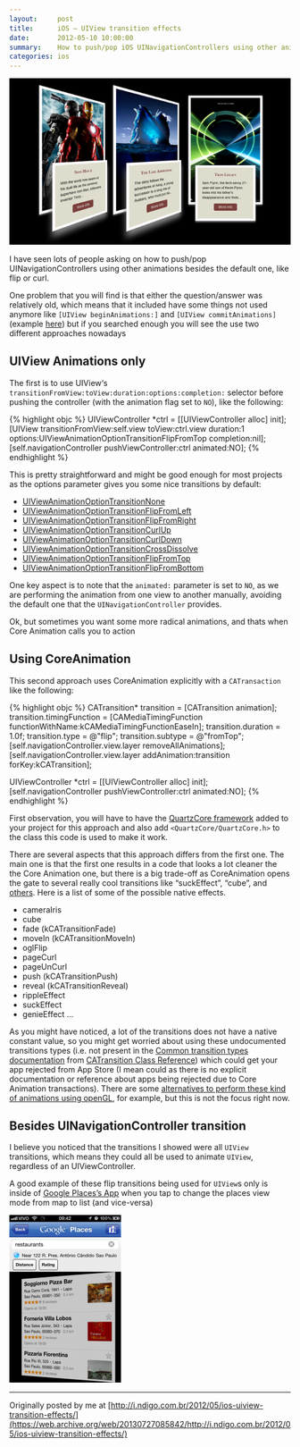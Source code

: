 ```yaml
---
layout:     post
title:      iOS – UIView transition effects
date:       2012-05-10 10:00:00
summary:    How to push/pop iOS UINavigationControllers using other animations besides the default one, like flip or curl.
categories: ios
---
```


![ios-animation](images/2012-05-10-ios-uiview-transition-effects/ios_animation.png)

I have seen lots of people asking on how to push/pop UINavigationControllers using other animations besides the default one, like flip or curl.

One problem that you will find is that either the question/answer was relatively old, which means that it included have some things not used anymore like `[UIView beginAnimations:]` and `[UIView commitAnimations]` (example [here](http://stackoverflow.com/questions/2215672/how-to-change-the-push-and-pop-animations-in-a-navigation-based-app)) but if you searched enough you will see the use two different approaches nowadays

## UIView Animations only

The first is to use UIView‘s `transitionFromView:toView:duration:options:completion:` selector before pushing the controller (with the animation flag set to `NO`), like the following:

{% highlight objc %}
UIViewController *ctrl = [[UIViewController alloc] init];
[UIView transitionFromView:self.view toView:ctrl.view duration:1 options:UIViewAnimationOptionTransitionFlipFromTop completion:nil];
[self.navigationController pushViewController:ctrl animated:NO];
{% endhighlight %}

This is pretty straightforward and might be good enough for most projects as the options parameter gives you some nice transitions by default:

- [UIViewAnimationOptionTransitionNone](https://developer.apple.com/library/ios/documentation/UIKit/Reference/UIView_Class/UIView/UIView.html#//apple_ref/doc/uid/TP40006816-CH3-SW105)
- [UIViewAnimationOptionTransitionFlipFromLeft](https://developer.apple.com/library/ios/documentation/UIKit/Reference/UIView_Class/UIView/UIView.html#//apple_ref/doc/uid/TP40006816-CH3-SW105)
- [UIViewAnimationOptionTransitionFlipFromRight](https://developer.apple.com/library/ios/documentation/UIKit/Reference/UIView_Class/UIView/UIView.html#//apple_ref/doc/uid/TP40006816-CH3-SW105)
- [UIViewAnimationOptionTransitionCurlUp](https://developer.apple.com/library/ios/documentation/UIKit/Reference/UIView_Class/UIView/UIView.html#//apple_ref/doc/uid/TP40006816-CH3-SW105)
- [UIViewAnimationOptionTransitionCurlDown](https://developer.apple.com/library/ios/documentation/UIKit/Reference/UIView_Class/UIView/UIView.html#//apple_ref/doc/uid/TP40006816-CH3-SW105)
- [UIViewAnimationOptionTransitionCrossDissolve](https://developer.apple.com/library/ios/documentation/UIKit/Reference/UIView_Class/UIView/UIView.html#//apple_ref/doc/uid/TP40006816-CH3-SW105)
- [UIViewAnimationOptionTransitionFlipFromTop](https://developer.apple.com/library/ios/documentation/UIKit/Reference/UIView_Class/UIView/UIView.html#//apple_ref/doc/uid/TP40006816-CH3-SW105)
- [UIViewAnimationOptionTransitionFlipFromBottom](https://developer.apple.com/library/ios/documentation/UIKit/Reference/UIView_Class/UIView/UIView.html#//apple_ref/doc/uid/TP40006816-CH3-SW105)

One key aspect is to note that the `animated:` parameter is set to `NO`, as we are performing the animation from one view to another manually, avoiding the default one that the `UINavigationController` provides.

Ok, but sometimes you want some more radical animations, and thats when Core Animation calls you to action

## Using CoreAnimation

This second approach uses CoreAnimation explicitly with a `CATransaction` like the following:

{% highlight objc %}
CATransition* transition = [CATransition animation];
transition.timingFunction = [CAMediaTimingFunction functionWithName:kCAMediaTimingFunctionEaseIn];
transition.duration = 1.0f;
transition.type =  @"flip";
transition.subtype = @"fromTop";
[self.navigationController.view.layer removeAllAnimations];
[self.navigationController.view.layer addAnimation:transition forKey:kCATransition];

UIViewController *ctrl = [[UIViewController alloc] init];
[self.navigationController pushViewController:ctrl animated:NO];
{% endhighlight %}

First observation, you will have to have the [QuartzCore framework](http://developer.apple.com/library/mac#documentation/graphicsimaging/reference/QuartzCoreRefCollection/_index.html) added to your project for this approach and also add `<QuartzCore/QuartzCore.h>` to the class this code is used to make it work.

There are several aspects that this approach differs from the first one. The main one is that the first one results in a code that looks a lot cleaner the the Core Animation one, but there is a big trade-off as CoreAnimation opens the gate to several really cool transitions like “suckEffect”, “cube”, and [others](http://iphonedevwiki.net/index.php/CATransition). Here is a list of some of the possible native effects.

- cameraIris
- cube
- fade (kCATransitionFade)
- moveIn (kCATransitionMoveIn)
- oglFlip
- pageCurl
- pageUnCurl
- push (kCATransitionPush)
- reveal (kCATransitionReveal)
- rippleEffect
- suckEffect
- genieEffect
…

As you might have noticed, a lot of the transitions does not have a native constant value, so you might get worried about using these undocumented transitions types (i.e. not present in the [Common transition types documentation](http://developer.apple.com/library/iOS/#documentation/GraphicsImaging/Reference/CATransition_Class/Introduction/Introduction.html#//apple_ref/doc/constant_group/Common_Transition_Types) from [CATransition Class Reference](https://developer.apple.com/library/IOS/documentation/GraphicsImaging/Reference/CATransition_class/Introduction/Introduction.html)) which could get your app rejected from App Store (I mean could as there is no explicit documentation or reference about apps being rejected due to Core Animation transactions). There are some [alternatives to perform these kind of animations using openGL](https://web.archive.org/web/20120622232021/http://www.aderstedtsoftware.com/users/erik/weblog/c7cb9/), for example, but this is not the focus right now.

## Besides UINavigationController transition

I believe you noticed that the transitions I showed were all `UIView` transitions, which means they could all be used to animate `UIView`, regardless of an UIViewController.

A good example of these flip transitions being used for `UIView`s only is inside of [Google Places’s App](https://web.archive.org/web/20130525075242/https://itunes.apple.com/us/app/google-places/id406513617?mt=8) when you tap to change the places view mode from map to list (and vice-versa)

![google-placs-app](images/2012-05-10-ios-uiview-transition-effects/googleplacesapp.png)

---

Originally posted by me at [http://i.ndigo.com.br/2012/05/ios-uiview-transition-effects/](https://web.archive.org/web/20130727085842/http://i.ndigo.com.br/2012/05/ios-uiview-transition-effects/)
